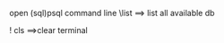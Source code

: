 open (sql)psql command line
\list        ==> list all available db










\! cls ==>clear terminal